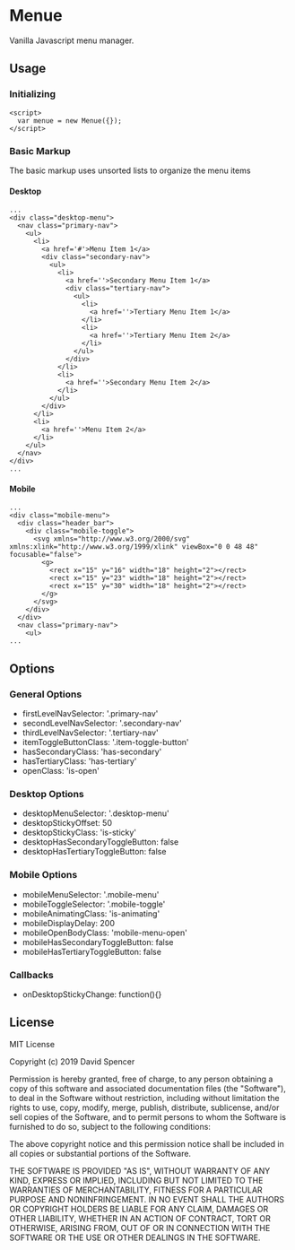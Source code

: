 # Menue

Vanilla Javascript menu manager.

## Usage

### Initializing

```
<script>
  var menue = new Menue({});
</script>
```

### Basic Markup

The basic markup uses unsorted lists to organize the menu items

#### Desktop

```
...
<div class="desktop-menu">
  <nav class="primary-nav">
    <ul>
      <li>
        <a href='#'>Menu Item 1</a>
        <div class="secondary-nav">
          <ul>
            <li>
              <a href=''>Secondary Menu Item 1</a>
              <div class="tertiary-nav">
                <ul>
                  <li>
                    <a href=''>Tertiary Menu Item 1</a>
                  </li>
                  <li>
                    <a href=''>Tertiary Menu Item 2</a>
                  </li>
                </ul>
              </div>
            </li>
            <li>
              <a href=''>Secondary Menu Item 2</a>
            </li>
          </ul>
        </div>
      </li>
      <li>
        <a href=''>Menu Item 2</a>
      </li>
    </ul>
  </nav>
</div>
...
```

#### Mobile

```
...
<div class="mobile-menu">
  <div class="header_bar">
    <div class="mobile-toggle">
      <svg xmlns="http://www.w3.org/2000/svg" xmlns:xlink="http://www.w3.org/1999/xlink" viewBox="0 0 48 48" focusable="false">
        <g>
          <rect x="15" y="16" width="18" height="2"></rect>
          <rect x="15" y="23" width="18" height="2"></rect>
          <rect x="15" y="30" width="18" height="2"></rect>
        </g>
      </svg>
    </div>
  </div>
  <nav class="primary-nav">
    <ul>
...
```

## Options

### General Options

-   firstLevelNavSelector: '.primary-nav'
-   secondLevelNavSelector: '.secondary-nav'
-   thirdLevelNavSelector: '.tertiary-nav'
-   itemToggleButtonClass: '.item-toggle-button'
-   hasSecondaryClass: 'has-secondary'
-   hasTertiaryClass: 'has-tertiary'
-   openClass: 'is-open'

### Desktop Options

-   desktopMenuSelector: '.desktop-menu'
-   desktopStickyOffset: 50
-   desktopStickyClass: 'is-sticky'
-   desktopHasSecondaryToggleButton: false
-   desktopHasTertiaryToggleButton: false

### Mobile Options

-   mobileMenuSelector: '.mobile-menu'
-   mobileToggleSelector: '.mobile-toggle'
-   mobileAnimatingClass: 'is-animating'
-   mobileDisplayDelay: 200
-   mobileOpenBodyClass: 'mobile-menu-open'
-   mobileHasSecondaryToggleButton: false
-   mobileHasTertiaryToggleButton: false

### Callbacks

-   onDesktopStickyChange: function(){}

## License

MIT License

Copyright (c) 2019 David Spencer

Permission is hereby granted, free of charge, to any person obtaining a copy
of this software and associated documentation files (the "Software"), to deal
in the Software without restriction, including without limitation the rights
to use, copy, modify, merge, publish, distribute, sublicense, and/or sell
copies of the Software, and to permit persons to whom the Software is
furnished to do so, subject to the following conditions:

The above copyright notice and this permission notice shall be included in all
copies or substantial portions of the Software.

THE SOFTWARE IS PROVIDED "AS IS", WITHOUT WARRANTY OF ANY KIND, EXPRESS OR
IMPLIED, INCLUDING BUT NOT LIMITED TO THE WARRANTIES OF MERCHANTABILITY,
FITNESS FOR A PARTICULAR PURPOSE AND NONINFRINGEMENT. IN NO EVENT SHALL THE
AUTHORS OR COPYRIGHT HOLDERS BE LIABLE FOR ANY CLAIM, DAMAGES OR OTHER
LIABILITY, WHETHER IN AN ACTION OF CONTRACT, TORT OR OTHERWISE, ARISING FROM,
OUT OF OR IN CONNECTION WITH THE SOFTWARE OR THE USE OR OTHER DEALINGS IN THE
SOFTWARE.
